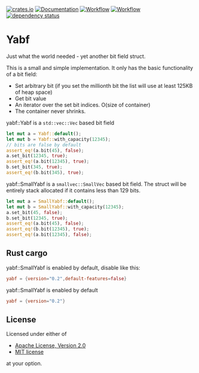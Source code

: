 [![crates.io](https://img.shields.io/crates/v/yabf.svg)](https://crates.io/crates/yabf)
[![Documentation](https://docs.rs/yabf/badge.svg)](https://docs.rs/yabf)
[![Workflow](https://github.com/eadf/yabf.rs/workflows/Rust/badge.svg)](https://github.com/eadf/yabf.rs/workflows/Rust/badge.svg)
[![Workflow](https://github.com/eadf/yabf.rs/workflows/Clippy/badge.svg)](https://github.com/eadf/yabf.rs/workflows/Clippy/badge.svg)
[![dependency status](https://deps.rs/crate/yabf/0.2.0/status.svg)](https://deps.rs/crate/yabf/0.2.0)

# Yabf
Just what the world needed - yet another bit field struct.

This is a small and simple implementation. It only has the basic functionality of a bit field:
 * Set arbitrary bit (if you set the millionth bit the list will use at least 125KB of heap space) 
 * Get bit value 
 * An iterator over the set bit indices. O(size of container)
 * The container never shrinks.

yabf::Yabf is a `std::vec::Vec` based bit field
```rust
let mut a = Yabf::default();
let mut b = Yabf::with_capacity(12345);
// bits are false by default
assert_eq!(a.bit(45), false);
a.set_bit(12345, true);
assert_eq!(a.bit(12345), true);
b.set_bit(345, true);
assert_eq!(b.bit(345), true);
```

yabf::SmallYabf is a `smallvec::SmallVec` based bit field. The struct will be entirely
stack allocated if it contains less than 129 bits.
```rust
let mut a = SmallYabf::default();
let mut b = SmallYabf::with_capacity(12345);
a.set_bit(45, false);
b.set_bit(12345, true);
assert_eq!(a.bit(45), false);
assert_eq!(b.bit(12345), true);
assert_eq!(a.bit(12345), false);
```

## Rust cargo
yabf::SmallYabf is enabled by default, disable like this:
```toml
yabf = {version="0.2",default-features=false}
```
yabf::SmallYabf is enabled by default
```toml
yabf = {version="0.2"}
```


## License

Licensed under either of

* [Apache License, Version 2.0](http://www.apache.org/licenses/LICENSE-2.0)
* [MIT license](http://opensource.org/licenses/MIT)

at your option.
